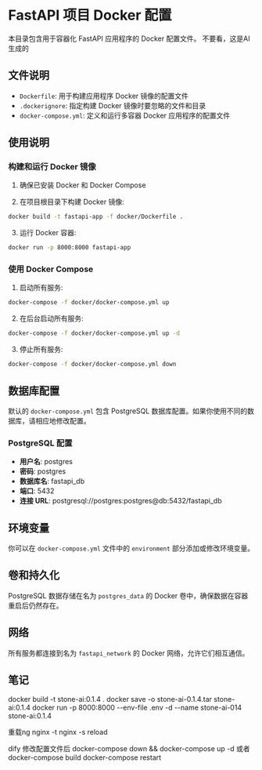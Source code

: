 # FastAPI 项目 Docker 配置

本目录包含用于容器化 FastAPI 应用程序的 Docker 配置文件。
不要看，这是AI生成的

## 文件说明

- `Dockerfile`: 用于构建应用程序 Docker 镜像的配置文件
- `.dockerignore`: 指定构建 Docker 镜像时要忽略的文件和目录
- `docker-compose.yml`: 定义和运行多容器 Docker 应用程序的配置文件

## 使用说明

### 构建和运行 Docker 镜像

1. 确保已安装 Docker 和 Docker Compose

2. 在项目根目录下构建 Docker 镜像:

```bash
docker build -t fastapi-app -f docker/Dockerfile .
```

3. 运行 Docker 容器:

```bash
docker run -p 8000:8000 fastapi-app
```

### 使用 Docker Compose

1. 启动所有服务:

```bash
docker-compose -f docker/docker-compose.yml up
```

2. 在后台启动所有服务:

```bash
docker-compose -f docker/docker-compose.yml up -d
```

3. 停止所有服务:

```bash
docker-compose -f docker/docker-compose.yml down
```

## 数据库配置

默认的 `docker-compose.yml` 包含 PostgreSQL 数据库配置。如果你使用不同的数据库，请相应地修改配置。

### PostgreSQL 配置

- **用户名**: postgres
- **密码**: postgres
- **数据库名**: fastapi_db
- **端口**: 5432
- **连接 URL**: postgresql://postgres:postgres@db:5432/fastapi_db

## 环境变量

你可以在 `docker-compose.yml` 文件中的 `environment` 部分添加或修改环境变量。

## 卷和持久化

PostgreSQL 数据存储在名为 `postgres_data` 的 Docker 卷中，确保数据在容器重启后仍然存在。

## 网络

所有服务都连接到名为 `fastapi_network` 的 Docker 网络，允许它们相互通信。

## 笔记
docker build -t stone-ai:0.1.4 .
docker save -o stone-ai-0.1.4.tar stone-ai:0.1.4
docker run -p 8000:8000 --env-file .env -d --name stone-ai-014 stone-ai:0.1.4

重载ng
nginx -t
nginx -s reload


dify 修改配置文件后
docker-compose down && docker-compose up -d
或者
docker-compose build
docker-compose restart